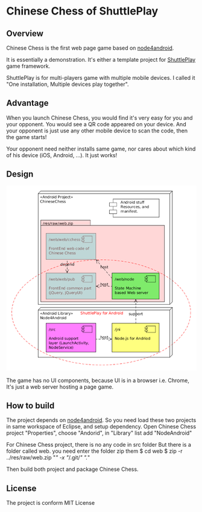 # Chinese Chess of ShuttlePlay

## Overview

Chinese Chess is the first web page game based on [node4android](https://github.com/zhentao-huang/node4android). 

It is essentially a demonstration. It's either a template project for [ShuttlePlay](http://shuttleplay.net) game framework.

ShuttlePlay is for multi-players game with multiple mobile devices. I called it "One installation, Multiple devices play together".

## Advantage

When you launch Chinese Chess, you would find it's very easy for you and your opponent. 
You would see a QR code appeared on your device. And your opponent is just use any other mobile device to scan the code, then the game starts!

Your opponent need neither installs same game, nor cares about which kind of his device (iOS, Android, ...). It just works!

## Design
![shuttleplay.net](shuttleplay.png)

The game has no UI components, because UI is in a browser i.e. Chrome, It's just a web server hosting a page game.

## How to build
The project depends on [node4android](https://github.com/zhentao-huang/node4android). 
So you need load these two projects in same workspace of Eclipse, and setup dependency.
    Open Chinese Chess project "Properties", choose "Andorid", in "Library" list add "NodeAndroid"

For Chinese Chess project, there is no any code in src folder
But there is a folder called web. you need enter the folder zip them 
    $ cd web
    $ zip -r ../res/raw/web.zip "*" -x "*/.git/*" ".*"

Then build both project and package Chinese Chess.

## License
The project is conform MIT License

